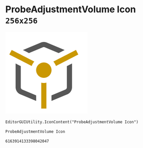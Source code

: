 # ProbeAdjustmentVolume Icon `256x256`
<img src="/img/ProbeAdjustmentVolume%20Icon.png" width=256 height=256>

``` CSharp
EditorGUIUtility.IconContent("ProbeAdjustmentVolume Icon")
```
```
ProbeAdjustmentVolume Icon
```
```
6163914133398042047
```
